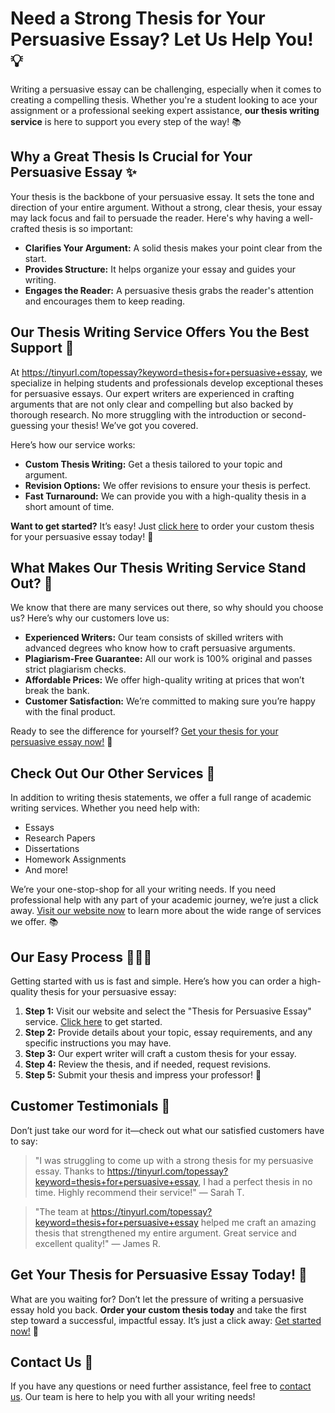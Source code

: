 # Need a Strong Thesis for Your Persuasive Essay? Let Us Help You! 💡

Writing a persuasive essay can be challenging, especially when it comes to creating a compelling thesis. Whether you're a student looking to ace your assignment or a professional seeking expert assistance, **our thesis writing service** is here to support you every step of the way! 📚

## Why a Great Thesis Is Crucial for Your Persuasive Essay ✨

Your thesis is the backbone of your persuasive essay. It sets the tone and direction of your entire argument. Without a strong, clear thesis, your essay may lack focus and fail to persuade the reader. Here's why having a well-crafted thesis is so important:

- **Clarifies Your Argument:** A solid thesis makes your point clear from the start.
- **Provides Structure:** It helps organize your essay and guides your writing.
- **Engages the Reader:** A persuasive thesis grabs the reader's attention and encourages them to keep reading.

## Our Thesis Writing Service Offers You the Best Support 🎯

At https://tinyurl.com/topessay?keyword=thesis+for+persuasive+essay, we specialize in helping students and professionals develop exceptional theses for persuasive essays. Our expert writers are experienced in crafting arguments that are not only clear and compelling but also backed by thorough research. No more struggling with the introduction or second-guessing your thesis! We’ve got you covered.

Here’s how our service works:

- **Custom Thesis Writing:** Get a thesis tailored to your topic and argument.
- **Revision Options:** We offer revisions to ensure your thesis is perfect.
- **Fast Turnaround:** We can provide you with a high-quality thesis in a short amount of time.

**Want to get started?** It’s easy! Just [click here](https://tinyurl.com/topessay?keyword=thesis+for+persuasive+essay) to order your custom thesis for your persuasive essay today! 🚀

## What Makes Our Thesis Writing Service Stand Out? 🌟

We know that there are many services out there, so why should you choose us? Here’s why our customers love us:

- **Experienced Writers:** Our team consists of skilled writers with advanced degrees who know how to craft persuasive arguments.
- **Plagiarism-Free Guarantee:** All our work is 100% original and passes strict plagiarism checks.
- **Affordable Prices:** We offer high-quality writing at prices that won’t break the bank.
- **Customer Satisfaction:** We’re committed to making sure you’re happy with the final product.

Ready to see the difference for yourself? [Get your thesis for your persuasive essay now!](https://tinyurl.com/topessay?keyword=thesis+for+persuasive+essay) 🌟

## Check Out Our Other Services 📝

In addition to writing thesis statements, we offer a full range of academic writing services. Whether you need help with:

- Essays
- Research Papers
- Dissertations
- Homework Assignments
- And more!

We’re your one-stop-shop for all your writing needs. If you need professional help with any part of your academic journey, we’re just a click away. [Visit our website now](https://tinyurl.com/topessay?keyword=thesis+for+persuasive+essay) to learn more about the wide range of services we offer. 📚

## Our Easy Process 🏃‍♂️💨

Getting started with us is fast and simple. Here’s how you can order a high-quality thesis for your persuasive essay:

1. **Step 1:** Visit our website and select the "Thesis for Persuasive Essay" service. [Click here](https://tinyurl.com/topessay?keyword=thesis+for+persuasive+essay) to get started.
2. **Step 2:** Provide details about your topic, essay requirements, and any specific instructions you may have.
3. **Step 3:** Our expert writer will craft a custom thesis for your essay.
4. **Step 4:** Review the thesis, and if needed, request revisions.
5. **Step 5:** Submit your thesis and impress your professor! 🎉

## Customer Testimonials 📣

Don’t just take our word for it—check out what our satisfied customers have to say:

> "I was struggling to come up with a strong thesis for my persuasive essay. Thanks to https://tinyurl.com/topessay?keyword=thesis+for+persuasive+essay, I had a perfect thesis in no time. Highly recommend their service!" — Sarah T.

> "The team at https://tinyurl.com/topessay?keyword=thesis+for+persuasive+essay helped me craft an amazing thesis that strengthened my entire argument. Great service and excellent quality!" — James R.

## Get Your Thesis for Persuasive Essay Today! 🚀

What are you waiting for? Don’t let the pressure of writing a persuasive essay hold you back. **Order your custom thesis today** and take the first step toward a successful, impactful essay. It’s just a click away: [Get started now!](https://tinyurl.com/topessay?keyword=thesis+for+persuasive+essay) 💼

## Contact Us 📧

If you have any questions or need further assistance, feel free to [contact us](https://tinyurl.com/topessay?keyword=thesis+for+persuasive+essay). Our team is here to help you with all your writing needs!
